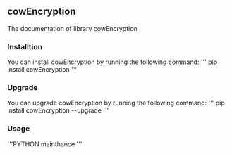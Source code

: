 ## cowEncryption
The documentation of library cowEncryption

### Installtion
You can install cowEncryption by running the following command:
'''
pip install cowEncryption
'''

### Upgrade
You can upgrade cowEncryption by running the following command:
'''
pip install cowEncryption --upgrade
'''

### Usage
'''PYTHON
mainthance
'''
